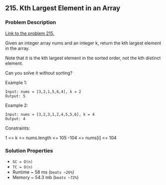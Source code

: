 ## 215. Kth Largest Element in an Array

### Problem Description

[Link to the problem 215.](https://leetcode.com/problems/kth-largest-element-in-an-array/description/)

Given an integer array nums and an integer k, return the kth largest element in the array.

Note that it is the kth largest element in the sorted order, not the kth distinct element.

Can you solve it without sorting?



Example 1:
```
Input: nums = [3,2,1,5,6,4], k = 2
Output: 5
```

Example 2:
```
Input: nums = [3,2,3,1,2,4,5,5,6], k = 4
Output: 4
```

Constraints:

1 <= k <= nums.length <= 105
-104 <= nums[i] <= 104

### Solution Properties

* `SC = O(n)`
* `TC = O(n)`
* Runtime ~ 58 ms (`beats ~26%`)
* Memory ~ 54.3 mb (`beats ~72%`)